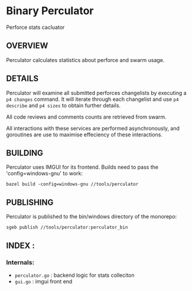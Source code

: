 # Binary Perculator

Perforce stats cacluator

## OVERVIEW

Perculator calculates statistics about perforce and swarm usage.

## DETAILS

Perculator will examine all submitted perforces changelists by executing a `p4 changes` command. It will iterate through each changelist and use `p4 describe` and `p4 sizes` to obtain further details.

All code reviews and comments counts are retrieved from swarm.

All interactions with these services are performed asynchronously, and goroutines are use to maximise effeciency of these interactions.

## BUILDING

Perculator uses IMGUI for its frontend. Builds need to pass the 'config=windows-gnu' to work:

`bazel build -config=windows-gnu //tools/perculator`

## PUBLISHING

Perculator is published to the bin/windows directory of the monorepo:

`sgeb publish //tools/perculator:perculator_bin`


## INDEX :

### Internals:

*   `perculator.go` : backend logic for stats colleciton
*   `gui.go` : imgui front end
